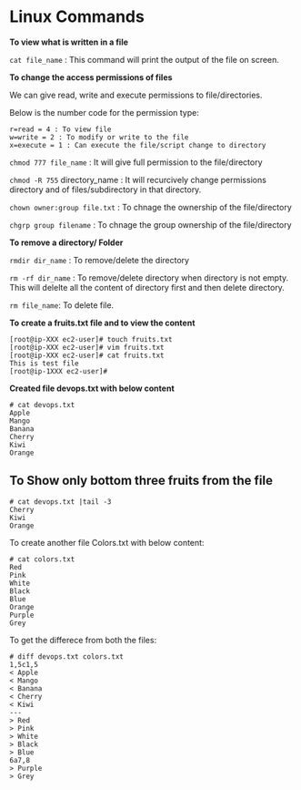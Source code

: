 
# Linux Commands

**To view what is written in a file**

`cat file_name` : This command will print the output of the file on screen.

**To change the access permissions of files**

We can give read, write and execute permissions to file/directories. 

Below is the number code for the permission type:

```
r=read = 4 : To view file
w=write = 2 : To modify or write to the file
x=execute = 1 : Can execute the file/script change to directory
```

`chmod 777 file_name` : It will give full permission to the file/directory

`chmod -R 755` directory_name : It will recurcively change permissions directory and of files/subdirectory in that directory. 

`chown owner:group file.txt` : To chnage the ownership of the file/directory

`chgrp group filename` : To chnage the group ownership of the file/directory

**To remove a directory/ Folder**

`rmdir dir_name` : To remove/delete the directory

`rm -rf dir_name` : To remove/delete directory when directory is not empty. This will delelte all the content of directory first and then delete directory.

`rm file_name`: To delete file.

**To create a fruits.txt file and to view the content**

```
[root@ip-XXX ec2-user]# touch fruits.txt
[root@ip-XXX ec2-user]# vim fruits.txt 
[root@ip-XXX ec2-user]# cat fruits.txt 
This is test file
[root@ip-1XXX ec2-user]# 
```

**Created file devops.txt with below content**

```
# cat devops.txt 
Apple
Mango
Banana
Cherry
Kiwi
Orange
```

## To Show only bottom three fruits from the file

```
# cat devops.txt |tail -3
Cherry
Kiwi
Orange
```

To create another file Colors.txt with below content:

```
# cat colors.txt 
Red
Pink
White
Black
Blue
Orange
Purple
Grey
```

To get the differece from both the files:

```
# diff devops.txt colors.txt 
1,5c1,5
< Apple
< Mango
< Banana
< Cherry
< Kiwi
---
> Red
> Pink
> White
> Black
> Blue
6a7,8
> Purple
> Grey
```

